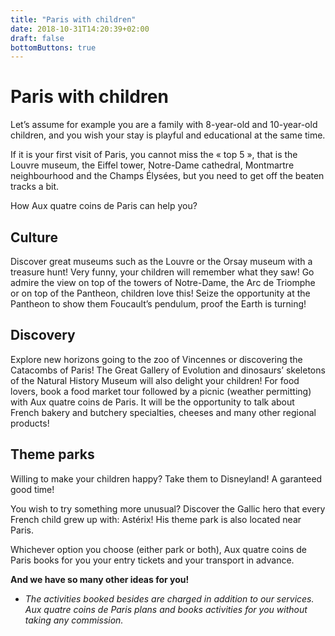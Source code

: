 ```yaml
---
title: "Paris with children"
date: 2018-10-31T14:20:39+02:00
draft: false
bottomButtons: true
---
```


# Paris with children

Let’s assume for example you are a family with 8-year-old and 10-year-old children, and you wish your stay is playful and educational at the same time.

If it is your first visit of Paris, you cannot miss the « top 5 », that is the Louvre museum, the Eiffel tower, Notre-Dame cathedral, Montmartre neighbourhood and the Champs Élysées, but you need to get off the beaten tracks a bit.

How Aux quatre coins de Paris can help you?

## Culture

Discover great museums such as the Louvre or the Orsay museum with a treasure hunt! Very funny, your children will remember what they saw!
Go admire the view on top of the towers of Notre-Dame, the Arc de Triomphe or on top of the Pantheon, children love this! Seize the opportunity at the Pantheon to show them Foucault’s pendulum, proof the Earth is turning!

## Discovery

Explore new horizons going to the zoo of Vincennes or discovering the Catacombs of Paris! The Great Gallery of Evolution and dinosaurs’ skeletons of the Natural History Museum will also delight your children!
For food lovers, book a food market tour followed by a picnic (weather permitting) with Aux quatre coins de Paris. It will be the opportunity to talk about French bakery and butchery specialties, cheeses and many other regional products!

## Theme parks

Willing to make your children happy? Take them to Disneyland! A garanteed good time!

You wish to try something more unusual? Discover the Gallic hero that every French child grew up with: Astérix! His theme park is also located near Paris.

Whichever option you choose (either park or both), Aux quatre coins de Paris books for you your entry tickets and your transport in advance.


**And we have so many other ideas for you!**

* *The activities booked besides are charged in addition to our services. Aux quatre coins de Paris plans and books activities for you without taking any commission.*
